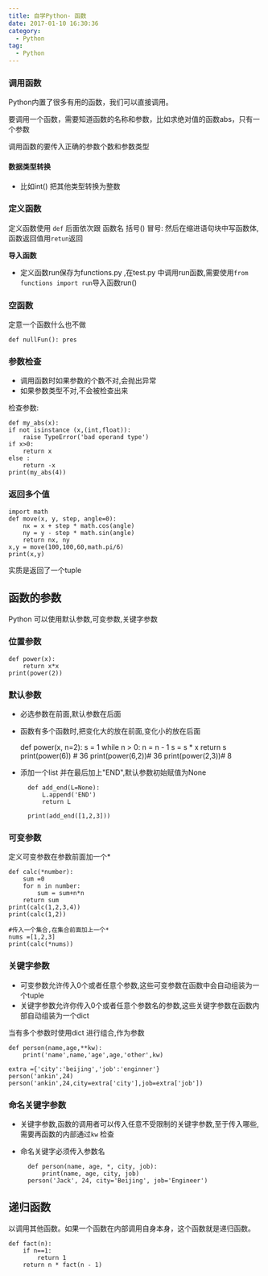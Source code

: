 ```yaml
---
title: 自学Python- 函数
date: 2017-01-10 16:30:36
category:
  - Python
tag:
  - Python
---
```

### 调用函数 ###
Python内置了很多有用的函数，我们可以直接调用。

要调用一个函数，需要知道函数的名称和参数，比如求绝对值的函数abs，只有一个参数

调用函数的要传入正确的参数个数和参数类型

#### 数据类型转换 ####
- 比如int() 把其他类型转换为整数

### 定义函数 ###

定义函数使用 `def` 后面依次跟 函数名 括号() 冒号: 然后在缩进语句块中写函数体,函数返回值用`retun`返回

**导入函数**

- 定义函数run保存为functions.py ,在test.py 中调用run函数,需要使用`from functions import run`导入函数run()

### 空函数 ###

定意一个函数什么也不做

`def nullFun():
	pres`

### 参数检查 ###

- 调用函数时如果参数的个数不对,会抛出异常
- 如果参数类型不对,不会被检查出来

检查参数:

	def my_abs(x):
	if not isinstance (x,(int,float)):
		raise TypeError('bad operand type')
	if x>0:
		return x
	else :
		return -x
	print(my_abs(4))

### 返回多个值 ###

	import math
	def move(x, y, step, angle=0):
	    nx = x + step * math.cos(angle)
	    ny = y - step * math.sin(angle)
	    return nx, ny
	x,y = move(100,100,60,math.pi/6)
	print(x,y)

实质是返回了一个tuple

## 函数的参数 ##
Python 可以使用默认参数,可变参数,关键字参数
### 位置参数 ###
	def power(x):
		return x*x
	print(power(2))

### 默认参数 ###
- 必选参数在前面,默认参数在后面

- 函数有多个函数时,把变化大的放在前面,变化小的放在后面


	def power(x, n=2):
	    s = 1
	    while n > 0:
	        n = n - 1
	        s = s * x
	    return s
	print(power(6))  # 36
	print(power(6,2))# 36
	print(power(2,3))# 8
- 添加一个list 并在最后加上"END",默认参数初始赋值为None

	    def add_end(L=None):
    		L.append('END')
    		return L

    	print(add_end([1,2,3]))


### 可变参数 ###

定义可变参数在参数前面加一个*

	def calc(*number):
		sum =0
		for n in number:
			sum = sum+n*n
		return sum
	print(calc(1,2,3,4))
	print(calc(1,2))

	#传入一个集合,在集合前面加上一个*
	nums =[1,2,3]
	print(calc(*nums))

### 关键字参数 ###
- 可变参数允许传入0个或者任意个参数,这些可变参数在函数中会自动组装为一个tuple
- 关键字参数允许你传入0个或者任意个参数名的参数,这些关键字参数在函数内部自动组装为一个dict

当有多个参数时使用dict 进行组合,作为参数

	def person(name,age,**kw):
		print('name',name,'age',age,'other',kw)

	extra ={'city':'beijing','job':'enginner'}
	person('ankin',24)
	person('ankin',24,city=extra['city'],job=extra['job'])

### 命名关键字参数 ###
- 关键字参数,函数的调用者可以传入任意不受限制的关键字参数,至于传入哪些,需要再函数的内部通过`kw` 检查
- 命名关键字必须传入参数名

		def person(name, age, *, city, job):
		    print(name, age, city, job)
		person('Jack', 24, city='Beijing', job='Engineer')

## 递归函数 ##
以调用其他函数。如果一个函数在内部调用自身本身，这个函数就是递归函数。

	def fact(n):
	    if n==1:
	        return 1
	    return n * fact(n - 1)
